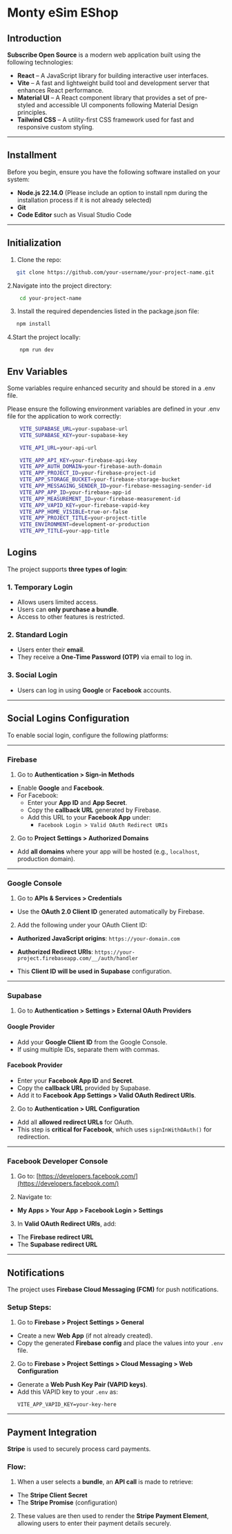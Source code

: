 # Monty eSim EShop

## **Introduction**

**Subscribe Open Source** is a modern web application built using the following technologies:

- **React** – A JavaScript library for building interactive user interfaces.
- **Vite** – A fast and lightweight build tool and development server that enhances React performance.
- **Material UI** – A React component library that provides a set of pre-styled and accessible UI components following Material Design principles.
- **Tailwind CSS** – A utility-first CSS framework used for fast and responsive custom styling.

---

## **Installment**

Before you begin, ensure you have the following software installed on your system:

- **Node.js 22.14.0** (Please include an option to install npm during the installation process if it is not already selected)
- **Git**
- **Code Editor** such as Visual Studio Code

---

## **Initialization**

1. Clone the repo:

```bash
   git clone https://github.com/your-username/your-project-name.git
```

2.Navigate into the project directory:

```bash
    cd your-project-name
```

3. Install the required dependencies listed in the package.json file:

```bash
   npm install
```

4.Start the project locally:

```bash
    npm run dev
```

## **Env Variables**

Some variables require enhanced security and should be stored in a .env file.

Please ensure the following environment variables are defined in your .env file for the application to work correctly:

```bash
    VITE_SUPABASE_URL=your-supabase-url
    VITE_SUPABASE_KEY=your-supabase-key

    VITE_API_URL=your-api-url

    VITE_APP_API_KEY=your-firebase-api-key
    VITE_APP_AUTH_DOMAIN=your-firebase-auth-domain
    VITE_APP_PROJECT_ID=your-firebase-project-id
    VITE_APP_STORAGE_BUCKET=your-firebase-storage-bucket
    VITE_APP_MESSAGING_SENDER_ID=your-firebase-messaging-sender-id
    VITE_APP_APP_ID=your-firebase-app-id
    VITE_APP_MEASUREMENT_ID=your-firebase-measurement-id
    VITE_APP_VAPID_KEY=your-firebase-vapid-key
    VITE_APP_HOME_VISIBLE=true-or-false
    VITE_APP_PROJECT_TITLE=your-project-title
    VITE_ENVIRONMENT=development-or-production
    VITE_APP_TITLE=your-app-title
```

## **Logins**

The project supports **three types of login**:

### 1. **Temporary Login**

- Allows users limited access.
- Users can **only purchase a bundle**.
- Access to other features is restricted.

### 2. **Standard Login**

- Users enter their **email**.
- They receive a **One-Time Password (OTP)** via email to log in.

### 3. **Social Login**

- Users can log in using **Google** or **Facebook** accounts.

---

## **Social Logins Configuration**

To enable social login, configure the following platforms:

---

### **Firebase**

1. Go to **Authentication > Sign-in Methods**

- Enable **Google** and **Facebook**.
- For Facebook:
    - Enter your **App ID** and **App Secret**.
    - Copy the **callback URL** generated by Firebase.
    - Add this URL to your **Facebook App** under:
        - `Facebook Login > Valid OAuth Redirect URIs`

2. Go to **Project Settings > Authorized Domains**

- Add **all domains** where your app will be hosted (e.g., `localhost`, production domain).

---

### **Google Console**

1. Go to **APIs & Services > Credentials**

- Use the **OAuth 2.0 Client ID** generated automatically by Firebase.

2. Add the following under your OAuth Client ID:

- **Authorized JavaScript origins**:
  `https://your-domain.com`
- **Authorized Redirect URIs**:
  `https://your-project.firebaseapp.com/__/auth/handler`

- This **Client ID will be used in Supabase** configuration.

---

### **Supabase**

1. Go to **Authentication > Settings > External OAuth Providers**

#### Google Provider

- Add your **Google Client ID** from the Google Console.
- If using multiple IDs, separate them with commas.

#### Facebook Provider

- Enter your **Facebook App ID** and **Secret**.
- Copy the **callback URL** provided by Supabase.
- Add it to **Facebook App Settings > Valid OAuth Redirect URIs**.

2. Go to **Authentication > URL Configuration**

- Add all **allowed redirect URLs** for OAuth.
- This step is **critical for Facebook**, which uses `signInWithOAuth()` for redirection.

---

### **Facebook Developer Console**

1. Go to: [https://developers.facebook.com/](https://developers.facebook.com/)

2. Navigate to:

- **My Apps > Your App > Facebook Login > Settings**

3. In **Valid OAuth Redirect URIs**, add:

- The **Firebase redirect URL**
- The **Supabase redirect URL**

---

## **Notifications**

The project uses **Firebase Cloud Messaging (FCM)** for push notifications.

### Setup Steps:

1. Go to **Firebase > Project Settings > General**

- Create a new **Web App** (if not already created).
- Copy the generated **Firebase config** and place the values into your `.env` file.

2. Go to **Firebase > Project Settings > Cloud Messaging > Web Configuration**

- Generate a **Web Push Key Pair (VAPID keys)**.
- Add this VAPID key to your `.env` as:
  ```env
  VITE_APP_VAPID_KEY=your-key-here
  ```

---

## **Payment Integration**

**Stripe** is used to securely process card payments.

### Flow:

1. When a user selects a **bundle**, an **API call** is made to retrieve:

- The **Stripe Client Secret**
- The **Stripe Promise** (configuration)

2. These values are then used to render the **Stripe Payment Element**, allowing users to enter their payment details securely.
